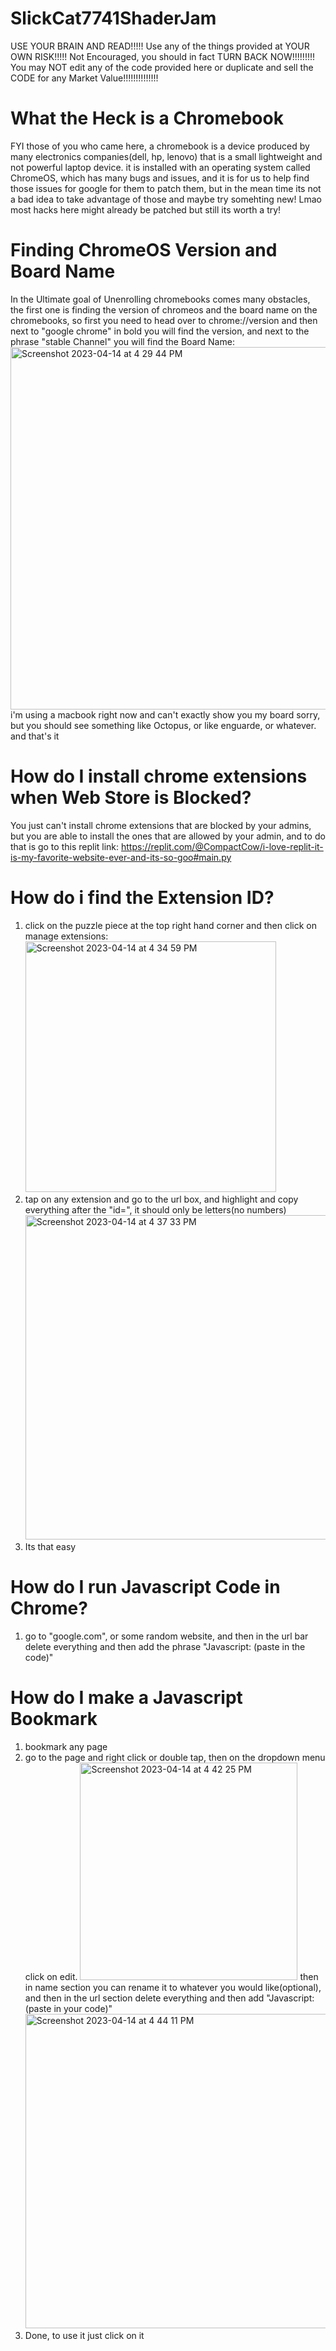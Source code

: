 # SlickCat7741ShaderJam
USE YOUR BRAIN AND READ!!!!!    Use any of the things provided at YOUR OWN RISK!!!!! Not Encouraged, you should in fact TURN BACK NOW!!!!!!!!! You may NOT edit any of the code provided here or duplicate and sell the CODE for any Market Value!!!!!!!!!!!!!!

# What the Heck is a Chromebook
FYI those of you who came here, a chromebook is a device produced by many electronics companies(dell, hp, lenovo) that is a small lightweight and not powerful laptop device. it is installed with an operating system called ChromeOS, which has many bugs and issues, and it is for us to help find those issues for google for them to patch them, but in the mean time its not a bad idea to take advantage of those and maybe try somehting new! Lmao most hacks here might already be patched but still its worth a try!

# Finding ChromeOS Version and Board Name
In the Ultimate goal of Unenrolling chromebooks comes many obstacles, the first one is finding the version of chromeos and the board name on the chromebooks, so first you need to head over to chrome://version and then next to "google chrome" in bold you will find the version, and next to the phrase "stable Channel" you will find the Board Name: <img width="580" alt="Screenshot 2023-04-14 at 4 29 44 PM" src="https://user-images.githubusercontent.com/130019697/232158434-93fab7d6-2b32-46be-8f1b-da9a6d922644.png"> i'm using a macbook right now and can't exactly show you my board sorry, but you should see something like Octopus, or like enguarde, or whatever. and that's it

# How do I install chrome extensions when Web Store is Blocked?
You just can't install chrome extensions that are blocked by your admins, but you are able to install the ones that are allowed by your admin, and to do that is go to this replit link: https://replit.com/@CompactCow/i-love-replit-it-is-my-favorite-website-ever-and-its-so-goo#main.py 

# How do i find the Extension ID?
1.   click on the puzzle piece at the top right hand corner and then click on manage extensions: <img width="401" alt="Screenshot 2023-04-14 at 4 34 59 PM" src="https://user-images.githubusercontent.com/130019697/232159193-e5c6ee30-4653-4714-9043-83501bf698f9.png">
2.   tap on any extension and go to the url box, and highlight and copy everything after the "id=", it should only be letters(no numbers)<img width="519" alt="Screenshot 2023-04-14 at 4 37 33 PM" src="https://user-images.githubusercontent.com/130019697/232159473-e01247ae-1f8b-48e0-b9b4-298dee494756.png">
3.   Its that easy

# How do I run Javascript Code in Chrome?
1. go to "google.com", or some random website, and then in the url bar delete everything and then add the phrase "Javascript: (paste in the code)"

# How do I make a Javascript Bookmark
1. bookmark any page
2. go to the page and right click or double tap, then on the dropdown menu click on edit. <img width="348" alt="Screenshot 2023-04-14 at 4 42 25 PM" src="https://user-images.githubusercontent.com/130019697/232160100-04c442fe-2e4d-4bae-9bfa-32ce730bbece.png"> then in name section you can rename it to whatever you would like(optional), and then in the url section delete everything and then add "Javascript: (paste in your code)" <img width="503" alt="Screenshot 2023-04-14 at 4 44 11 PM" src="https://user-images.githubusercontent.com/130019697/232160338-181a52ed-3f08-4b3a-b273-6bbd72569763.png">
3. Done, to use it just click on it
